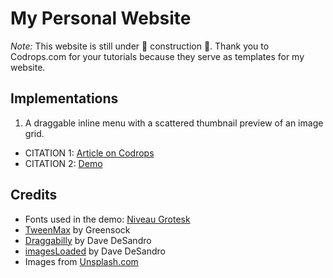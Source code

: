 # My Personal Website

_Note:_ This website is still under 🚧 construction 🚧. Thank you to Codrops.com for your tutorials because they serve as templates for my website. 

## Implementations
1. A draggable inline menu with a scattered thumbnail preview of an image grid. 
  *   CITATION 1: [Article on Codrops](https://tympanus.net/codrops/?p=40926)
  *   CITATION 2: [Demo](http://tympanus.net/Development/DraggableMenu/)

## Credits
*   Fonts used in the demo: [Niveau Grotesk](https://fonts.adobe.com/fonts/niveau-grotesk)
*   [TweenMax](https://greensock.com/tweenmax) by Greensock
*   [Draggabilly](https://draggabilly.desandro.com/) by Dave DeSandro
*   [imagesLoaded](https://imagesloaded.desandro.com/) by Dave DeSandro
*   Images from [Unsplash.com](https://unsplash.com/)




